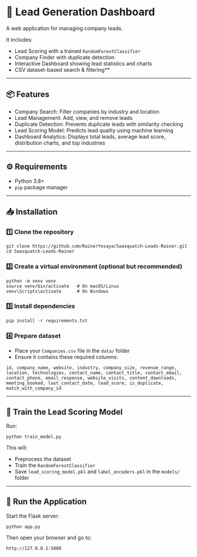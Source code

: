 
# 🏢 Lead Generation Dashboard

A web application for managing company leads.

It includes:

- Lead Scoring with a trained `RandomForestClassifier`
- Company Finder with duplicate detection
- Interactive Dashboard showing lead statistics and charts
- CSV dataset-based search & filtering**

---

## 📦 Features

- Company Search: Filter companies by industry and location
- Lead Management: Add, view, and remove leads
- Duplicate Detection: Prevents duplicate leads with similarity checking
- Lead Scoring Model: Predicts lead quality using machine learning
- Dashboard Analytics: Displays total leads, average lead score, distribution charts, and top industries

---

## ⚙️ Requirements

- Python 3.8+
- `pip` package manager

---

## 📥 Installation

### 1️⃣ Clone the repository

```
git clone https://github.com/RainerYesaya/Saasquatch-Leads-Rainer.git
cd Saasquatch-Leads-Rainer
````

### 2️⃣ Create a virtual environment (optional but recommended)

```
python -m venv venv
source venv/bin/activate   # On macOS/Linux
venv\Scripts\activate      # On Windows
```

### 3️⃣ Install dependencies

```
pip install -r requirements.txt
```

### 4️⃣ Prepare dataset

* Place your `Companies.csv` file in the `data/` folder
* Ensure it contains these required columns:

```
id, company_name, website, industry, company_size, revenue_range, location, technologies, contact_name, contact_title, contact_email, contact_phone, email_response, website_visits, content_downloads, meeting_booked, last_contact_date, lead_score, is_duplicate, match_with_company_id
```

---

## 🤖 Train the Lead Scoring Model

Run:

```
python train_model.py
```

This will:

* Preprocess the dataset
* Train the `RandomForestClassifier`
* Save `lead_scoring_model.pkl` and `label_encoders.pkl` in the `models/` folder

---

## 🚀 Run the Application

Start the Flask server:

```
python app.py
```

Then open your browser and go to:

```
http://127.0.0.1:5000
```

